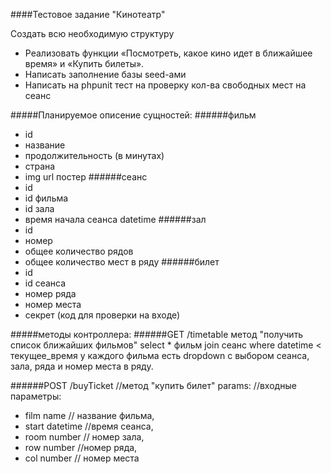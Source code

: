 ####Тестовое задание "Кинотеатр"

Создать всю необходимую структуру
 -  Реализовать функции «Посмотреть, какое кино идет в ближайшее время» и
«Купить билеты».
 -  Написать заполнение базы seed-ами
 - Написать на phpunit тест на проверку кол-ва свободных мест на сеанс

#####Планируемое описение сущностей:
######фильм
  - id
  - название
  - продолжительность (в минутах)
  - страна
  - img url постер
######сеанс
 - id
 - id фильма
 - id зала
 - время начала сеанса datetime
######зал
 - id
 - номер
 - общее количество рядов
 - общее количество мест в ряду
######билет 
 - id
 - id сеанса
 - номер ряда
 - номер места
 - секрет (код для проверки на входе)

#####методы контроллера:
######GET  /timetable
  метод "получить список ближайших фильмов"
  select * фильм join сеанс where datetime < текущее_время
  у каждого фильма есть dropdown c выбором сеанса, зала, ряда и номер места в ряду.

######POST /buyTicket //метод "купить билет"
params:  //входные параметры:
 - film name // название фильма,
 - start datetime //время сеанса,
 - room number // номер зала, 
 - row number //номер ряда, 
 - col number //  номер места 
